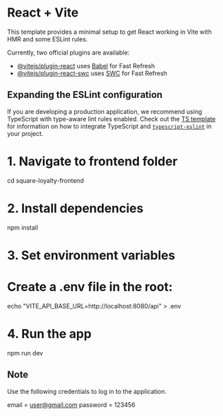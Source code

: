 # React + Vite

This template provides a minimal setup to get React working in Vite with HMR and some ESLint rules.

Currently, two official plugins are available:

- [@vitejs/plugin-react](https://github.com/vitejs/vite-plugin-react/blob/main/packages/plugin-react) uses [Babel](https://babeljs.io/) for Fast Refresh
- [@vitejs/plugin-react-swc](https://github.com/vitejs/vite-plugin-react/blob/main/packages/plugin-react-swc) uses [SWC](https://swc.rs/) for Fast Refresh

## Expanding the ESLint configuration

If you are developing a production application, we recommend using TypeScript with type-aware lint rules enabled. Check out the [TS template](https://github.com/vitejs/vite/tree/main/packages/create-vite/template-react-ts) for information on how to integrate TypeScript and [`typescript-eslint`](https://typescript-eslint.io) in your project.


# 1. Navigate to frontend folder
cd square-loyalty-frontend

# 2. Install dependencies
npm install

# 3. Set environment variables
# Create a .env file in the root:
echo "VITE_API_BASE_URL=http://localhost:8080/api" > .env

# 4. Run the app
npm run dev

## Note
Use the following credentials to log in to the application.

email = user@gmail.com
password = 123456
